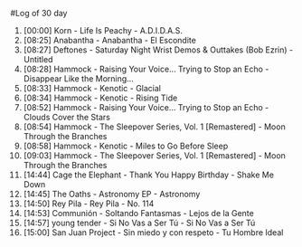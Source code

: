 #Log of 30 day

1. [00:00] Korn - Life Is Peachy - A.D.I.D.A.S.
1. [08:25] Anabantha - Anabantha - El Escondite
1. [08:27] Deftones - Saturday Night Wrist Demos & Outtakes (Bob Ezrin) - Untitled
1. [08:28] Hammock - Raising Your Voice... Trying to Stop an Echo - Disappear Like the Morning…
1. [08:33] Hammock - Kenotic - Glacial
1. [08:34] Hammock - Kenotic - Rising Tide
1. [08:52] Hammock - Raising Your Voice... Trying to Stop an Echo - Clouds Cover the Stars
1. [08:54] Hammock - The Sleepover Series, Vol. 1 [Remastered] - Moon Through the Branches
1. [08:58] Hammock - Kenotic - Miles to Go Before Sleep
1. [09:03] Hammock - The Sleepover Series, Vol. 1 [Remastered] - Moon Through the Branches
1. [14:44] Cage the Elephant - Thank You Happy Birthday - Shake Me Down
1. [14:45] The Oaths - Astronomy EP - Astronomy
1. [14:50] Rey Pila - Rey Pila - No. 114
1. [14:53] Communión - Soltando Fantasmas - Lejos de la Gente
1. [14:57] young tender - Si No Vas a Ser Tú - Si No Vas a Ser Tú
1. [15:00] San Juan Project - Sin miedo y con respeto - Tu Hombre Ideal
